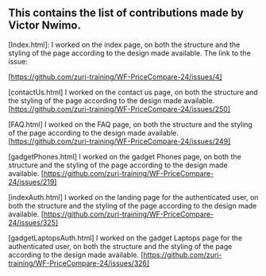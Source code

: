 ## This contains the list of contributions made by Victor Nwimo.

[Index.html]: I worked on the index page, on both the structure and the styling of the page according to the design made available.
The link to the issue:

[https://github.com/zuri-training/WF-PriceCompare-24/issues/4]

[contactUs.html]
I worked on the contact us page, on both the structure and the styling of the page according to the design made available.
[https://github.com/zuri-training/WF-PriceCompare-24/issues/250]

[FAQ.html]
I worked on the FAQ page, on both the structure and the styling of the page according to the design made available.
[https://github.com/zuri-training/WF-PriceCompare-24/issues/249]

[gadgetPhones.html]
I worked on the gadget Phones page, on both the structure and the styling of the page according to the design made available.
[https://github.com/zuri-training/WF-PriceCompare-24/issues/219]

[indexAuth.html]
I worked on the landing page for the authenticated user, on both the structure and the styling of the page according to the design made available.
[https://github.com/zuri-training/WF-PriceCompare-24/issues/325]

[gadgetLaptopsAuth.html]
I worked on the gadget Laptops page for the authenticated user, on both the structure and the styling of the page according to the design made available.
[https://github.com/zuri-training/WF-PriceCompare-24/issues/326]
